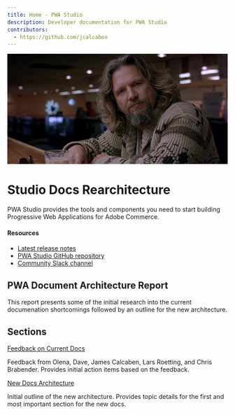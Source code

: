 ```yaml
---
title: Home - PWA Studio
description: Developer documentation for PWA Studio
contributors:
  - https://github.com/jcalcaben
---
```


<Hero slots="image, heading, text" background="rgb(64, 34, 138)"/>

![Hero image](./big.png)

# Studio Docs Rearchitecture

PWA Studio provides the tools and components you need to start building Progressive Web Applications for Adobe Commerce.

<Resources slots="heading, links"/>

#### Resources

- [Latest release notes](https://github.com/magento/pwa-studio/releases/latest)
- [PWA Studio GitHub repository](https://github.com/magento/pwa-studio)
- [Community Slack channel](https://magentocommeng.slack.com/archives/C71HNKYS2)

<DiscoverBlock width="100%" slots="heading, text"/>

## PWA Document Architecture Report

This report presents some of the initial research into the current documenation shortcomings followed by an outline for the new architecture.

<DiscoverBlock slots="heading, link, text"/>

## Sections

[Feedback on Current Docs](docs/feedback/)

Feedback from Olena, Dave, James Calcaben, Lars Roetting, and Chris Brabender. Provides initial action items based on the feedback.

<DiscoverBlock slots="link, text"/>

[New Docs Architecture](docs/architecture/)

Initial outline of the new architecture. Provides topic details for the first and most important section for the new docs.

